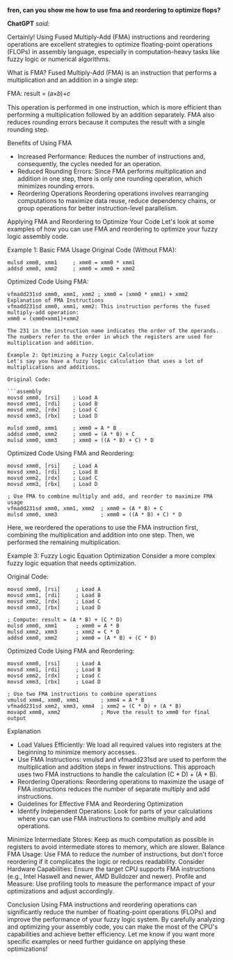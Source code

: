 **fren, can you show me how to use fma and reordering to optimize flops?**


**ChatGPT** _said:_

Certainly! Using Fused Multiply-Add (FMA) instructions and reordering operations are excellent strategies to optimize floating-point operations (FLOPs) in assembly language, especially in computation-heavy tasks like fuzzy logic or numerical algorithms.

What is FMA?
Fused Multiply-Add (FMA) is an instruction that performs a multiplication and an addition in a single step:

FMA: result = (𝑎×𝑏)+𝑐

This operation is performed in one instruction, which is more efficient than performing a multiplication followed by an addition separately. FMA also reduces rounding errors because it computes the result with a single rounding step.

Benefits of Using FMA
- Increased Performance: Reduces the number of instructions and, consequently, the cycles needed for an operation.
- Reduced Rounding Errors: Since FMA performs multiplication and addition in one step, there is only one rounding operation, which minimizes rounding errors.
- Reordering Operations
Reordering operations involves rearranging computations to maximize data reuse, reduce dependency chains, or group operations for better instruction-level parallelism.

Applying FMA and Reordering to Optimize Your Code
Let's look at some examples of how you can use FMA and reordering to optimize your fuzzy logic assembly code.

Example 1: Basic FMA Usage
Original Code (Without FMA):

```assembly
mulsd xmm0, xmm1     ; xmm0 = xmm0 * xmm1
addsd xmm0, xmm2     ; xmm0 = xmm0 + xmm2
```

Optimized Code Using FMA:

```assembly
vfmadd231sd xmm0, xmm1, xmm2 ; xmm0 = (xmm0 * xmm1) + xmm2
Explanation of FMA Instructions
vfmadd231sd xmm0, xmm1, xmm2: This instruction performs the fused multiply-add operation:
xmm0 = (xmm0×xmm1)+xmm2

The 231 in the instruction name indicates the order of the operands. The numbers refer to the order in which the registers are used for multiplication and addition.

Example 2: Optimizing a Fuzzy Logic Calculation
Let's say you have a fuzzy logic calculation that uses a lot of multiplications and additions.

Original Code:

```assembly
movsd xmm0, [rsi]    ; Load A
movsd xmm1, [rdi]    ; Load B
movsd xmm2, [rdx]    ; Load C
movsd xmm3, [rbx]    ; Load D

mulsd xmm0, xmm1     ; xmm0 = A * B
addsd xmm0, xmm2     ; xmm0 = (A * B) + C
mulsd xmm0, xmm3     ; xmm0 = ((A * B) + C) * D
```

Optimized Code Using FMA and Reordering:

```assembly
movsd xmm0, [rsi]    ; Load A
movsd xmm1, [rdi]    ; Load B
movsd xmm2, [rdx]    ; Load C
movsd xmm3, [rbx]    ; Load D

; Use FMA to combine multiply and add, and reorder to maximize FMA usage
vfmadd231sd xmm0, xmm1, xmm2  ; xmm0 = (A * B) + C
mulsd xmm0, xmm3              ; xmm0 = ((A * B) + C) * D
```

Here, we reordered the operations to use the FMA instruction first, combining the multiplication and addition into one step. Then, we performed the remaining multiplication.

Example 3: Fuzzy Logic Equation Optimization
Consider a more complex fuzzy logic equation that needs optimization.

Original Code:

```assembly
movsd xmm0, [rsi]     ; Load A
movsd xmm1, [rdi]     ; Load B
movsd xmm2, [rdx]     ; Load C
movsd xmm3, [rbx]     ; Load D

; Compute: result = (A * B) + (C * D)
mulsd xmm0, xmm1      ; xmm0 = A * B
mulsd xmm2, xmm3      ; xmm2 = C * D
addsd xmm0, xmm2      ; xmm0 = (A * B) + (C * D)
```

Optimized Code Using FMA and Reordering:

```assembly
movsd xmm0, [rsi]     ; Load A
movsd xmm1, [rdi]     ; Load B
movsd xmm2, [rdx]     ; Load C
movsd xmm3, [rbx]     ; Load D

; Use two FMA instructions to combine operations
vmulsd xmm4, xmm0, xmm1       ; xmm4 = A * B
vfmadd231sd xmm2, xmm3, xmm4  ; xmm2 = (C * D) + (A * B)
movapd xmm0, xmm2             ; Move the result to xmm0 for final output
```

Explanation
- Load Values Efficiently: We load all required values into registers at the beginning to minimize memory accesses.
- Use FMA Instructions: vmulsd and vfmadd231sd are used to perform the multiplication and addition steps in fewer instructions. This approach uses two FMA instructions to handle the calculation (C * D) + (A * B).
- Reordering Operations: Reordering operations to maximize the usage of FMA instructions reduces the number of separate multiply and add instructions.
- Guidelines for Effective FMA and Reordering Optimization
- Identify Independent Operations: Look for parts of your calculations where you can use FMA instructions to combine multiply and add operations.

Minimize Intermediate Stores: Keep as much computation as possible in registers to avoid intermediate stores to memory, which are slower.
Balance FMA Usage: Use FMA to reduce the number of instructions, but don't force reordering if it complicates the logic or reduces readability.
Consider Hardware Capabilities: Ensure the target CPU supports FMA instructions (e.g., Intel Haswell and newer, AMD Bulldozer and newer).
Profile and Measure: Use profiling tools to measure the performance impact of your optimizations and adjust accordingly.

Conclusion
Using FMA instructions and reordering operations can significantly reduce the number of floating-point operations (FLOPs) and improve the performance of your fuzzy logic system. By carefully analyzing and optimizing your assembly code, you can make the most of the CPU's capabilities and achieve better efficiency. Let me know if you want more specific examples or need further guidance on applying these optimizations!
